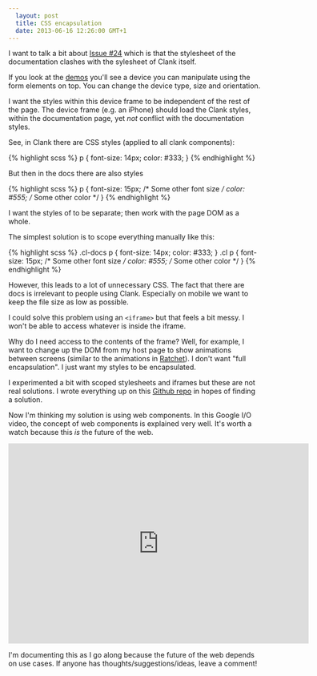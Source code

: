 ```yaml
---
  layout: post
  title: CSS encapsulation
  date: 2013-06-16 12:26:00 GMT+1
---
```


I want to talk a bit about <a href="https://github.com/Wolfr/clank/issues/24">Issue #24</a> which is that the stylesheet of the documentation clashes with the sylesheet of Clank itself.

If you look at the <a href="http://getclank.com/demos/">demos</a> you'll see a device you can manipulate using the form elements on top. You can change the device type, size and orientation.

I want the styles within this device frame to be independent of the rest of the page. The device frame (e.g. an iPhone) should load the Clank styles, within the documentation page, yet *not* conflict with the documentation styles.

See, in Clank there are CSS styles (applied to all clank components):

{% highlight scss %}
p {
  font-size: 14px;
  color: #333;
}
{% endhighlight %}

But then in the docs there are also styles

{% highlight scss %}
p {
  font-size: 15px; /* Some other font size */
  color: #555; /* Some other color */
}
{% endhighlight %}

I want the styles of to be separate; then work with the page DOM as a whole.

The simplest solution is to scope everything manually like this:

{% highlight scss %}
.cl-docs p {
  font-size: 14px;
  color: #333;
}
.cl p {
  font-size: 15px; /* Some other font size */
  color: #555; /* Some other color */
}
{% endhighlight %}

However, this leads to a lot of unnecessary CSS. The fact that there are docs is irrelevant to people using Clank. Especially on mobile we want to keep the file size as low as possible.

I could solve this problem using an `<iframe>` but that feels a bit messy. I won't be able to access whatever is inside the iframe.

Why do I need access to the contents of the frame? Well, for example, I want to change up the DOM from my host page to show animations between screens (similar to the animations in <a href="http://maker.github.io/ratchet/">Ratchet</a>). I don't want "full encapsulation". I just want my styles to be encapsulated.

I experimented a bit with scoped stylesheets and iframes but these are not real solutions. I wrote everything up on this <a href="https://github.com/Wolfr/css-encapsulation-today">Github repo</a> in hopes of finding a solution.

Now I'm thinking my solution is using web components. In this Google I/O video, the concept of web components is explained very well. It's worth a watch because this *is* the future of the web.

<iframe width="600" height="400" frameborder="none" src="http://www.youtube.com/embed/0g0oOOT86NY" allowfullscreen="allowfullscreen="> </iframe>

I'm documenting this as I go along because the future of the web depends on use cases. If anyone has thoughts/suggestions/ideas, leave a comment!